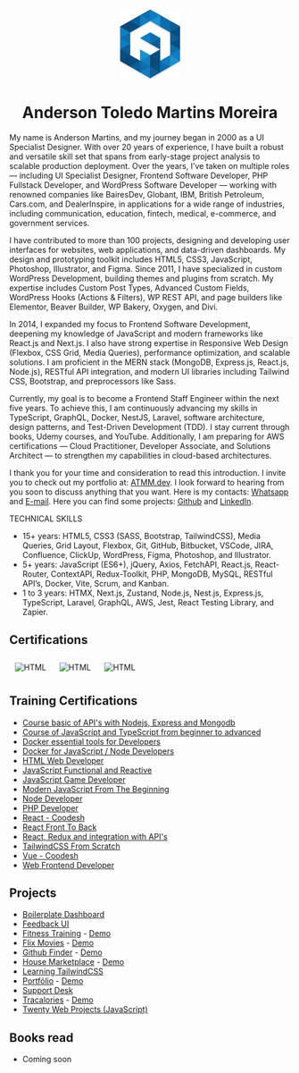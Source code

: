 <div align="center">
  <img src="./favicon.png" />
  <h1>Anderson Toledo Martins Moreira</h1>
</div>

My name is Anderson Martins, and my journey began in 2000 as a UI Specialist Designer. With over 20 years of experience, I have built a robust and versatile skill set that spans from early-stage project analysis to scalable production deployment. Over the years, I’ve taken on multiple roles — including UI Specialist Designer, Frontend Software Developer, PHP Fullstack Developer, and WordPress Software Developer — working with renowned companies like BairesDev, Globant, IBM, British Petroleum, Cars.com, and DealerInspire, in applications for a wide range of industries, including communication, education, fintech, medical, e-commerce, and government services.

I have contributed to more than 100 projects, designing and developing user interfaces for websites, web applications, and data-driven dashboards. My design and prototyping toolkit includes HTML5, CSS3, JavaScript, Photoshop, Illustrator, and Figma. Since 2011, I have specialized in custom WordPress Development, building themes and plugins from scratch. My expertise includes Custom Post Types, Advanced Custom Fields, WordPress Hooks (Actions & Filters), WP REST API, and page builders like Elementor, Beaver Builder, WP Bakery, Oxygen, and Divi.

In 2014, I expanded my focus to Frontend Software Development, deepening my knowledge of JavaScript and modern frameworks like React.js and Next.js. I also have strong expertise in Responsive Web Design (Flexbox, CSS Grid, Media Queries), performance optimization, and scalable solutions. I am proficient in the MERN stack (MongoDB, Express.js, React.js, Node.js), RESTful API integration, and modern UI libraries including Tailwind CSS, Bootstrap, and preprocessors like Sass.

Currently, my goal is to become a Frontend Staff Engineer within the next five years. To achieve this, I am continuously advancing my skills in TypeScript, GraphQL, Docker, NestJS, Laravel, software architecture, design patterns, and Test-Driven Development (TDD). I stay current through books, Udemy courses, and YouTube. Additionally, I am preparing for AWS certifications — Cloud Practitioner, Developer Associate, and Solutions Architect — to strengthen my capabilities in cloud-based architectures.

I thank you for your time and consideration to read this introduction. I invite you to check out my portfolio at: [ATMM.dev](https://www.atmm.dev). I look forward to hearing from you soon to discuss anything that you want. Here is my contacts: [Whatsapp](https://bit.ly/3RoY44X) and [E-mail](mailto:atmmoreira.rj@gmail.com). Here you can find some projects: [Github](https://github.com/atmmdev) and [LinkedIn](https://www.linkedin.com/in/atmmoreira).

TECHNICAL SKILLS

- 15+ years: HTML5, CSS3 (SASS, Bootstrap, TailwindCSS), Media Queries, Grid Layout, Flexbox, Git, GitHub, Bitbucket, VSCode, JIRA, Confluence, ClickUp, WordPress, Figma, Photoshop, and Illustrator.
- 5+ years: JavaScript (ES6+), jQuery, Axios, FetchAPI, React.js, React-Router, ContextAPI, Redux-Toolkit, PHP, MongoDB, MySQL, RESTful API’s, Docker, Vite, Scrum, and Kanban.
- 1 to 3 years: HTMX, Next.js, Zustand, Node.js, Nest.js, Express.js, TypeScript, Laravel, GraphQL, AWS, Jest, React Testing Library, and Zapier.

## Certifications

<img 
    alt="HTML"
    title="HTML" 
    width="100px"
    style="padding:10px" 
    src="https://atmm.dev/badges/apollo-graphql.png" 
  />
<img 
    alt="HTML"
    title="HTML" 
    width="100px"
    style="padding:10px" 
    src="https://atmm.dev/badges/git-foundations.png" 
  />
<img 
    alt="HTML"
    title="HTML" 
    width="100px"
    style="padding:10px" 
    src="https://atmm.dev/badges/salesforce-associate.png" 
  />

## Training Certifications

- [Course basic of API's with Nodejs, Express and Mongodb](https://www.udemy.com/certificate/UC-EON3JIQT/)
- [Course of JavaScript and TypeScript from beginner to advanced](https://www.udemy.com/certificate/UC-ba24181c-a2d4-4892-9124-4b49637f3775/)
- [Docker essential tools for Developers](https://www.udemy.com/certificate/UC-9661b31c-56a7-496a-9c5a-2289a4e17576/)
- [Docker for JavaScript / Node Developers](https://www.udemy.com/certificate/UC-628ee546-cc6f-4443-b291-8a2f777d6af6/)
- [HTML Web Developer](https://atmm.dev/docs/html-developer.pdf)
- [JavaScript Functional and Reactive](https://www.udemy.com/certificate/UC-4beb7d9a-5389-45ff-b911-f638d20a75db/)
- [JavaScript Game Developer](https://atmm.dev/docs/javascript-game-developer.pdf)
- [Modern JavaScript From The Beginning](https://www.udemy.com/certificate/UC-4c0650e7-f996-4d07-ba96-e6ec355642cd/)
- [Node Developer](https://atmm.dev/docs/node-web-developer.pdf)
- [PHP Developer](https://atmm.dev/docs/php-developer.pdf)
- [React - Coodesh](https://coodesh.com/share/certificate/7ef3a9d0-82a7-11ec-9234-23b4e40be368)
- [React Front To Back](https://www.udemy.com/certificate/UC-e4780fd6-45e3-48de-93b9-b1b868660b2f/)
- [React, Redux and integration with API's](https://www.udemy.com/certificate/UC-3MXLRRTP/)
- [TailwindCSS From Scratch](https://www.udemy.com/certificate/UC-f3e62f5b-62c2-46f9-acdd-0e47fd58172c/)
- [Vue - Coodesh](https://coodesh.com/share/certificate/a8c57770-171c-11ed-9234-239218c1c36a)
- [Web Frontend Developer](https://atmm.dev/docs/frontend-developer.pdf)

## Projects

- [Boilerplate Dashboard](https://github.com/atmmdev/boilerplate.html.dashboard)
- [Feedback UI](https://github.com/atmmoreira/project.feedback.ui.react)
- [Fitness Training](https://github.com/atmmdev/fitness.react) - [Demo](https://atmm.dev/treinos)
- [Flix Movies](https://github.com/atmmdev/flixx.movies.javascript) - [Demo](https://flixx-movies-javascript.vercel.app/)
- [Github Finder](https://github.com/atmmdev/github.finder.react) - [Demo](https://github-finder-react-zeta.vercel.app/)
- [House Marketplace](https://github.com/atmmdev/house.marketplace.react) - [Demo](https://house-marketplace-react-eight.vercel.app/)
- [Learning TailwindCSS](https://github.com/atmmdev/learning.tailwindcss)
- [Portfólio](https://github.com/atmmdev/portfolio) - [Demo](https://atmm.dev/)
- [Support Desk](https://github.com/atmmoreira/project.mern.support.desk)
- [Tracalories](https://github.com/atmmdev/tracalories.javascript) - [Demo](https://tracalories-javascript.vercel.app/)
- [Twenty Web Projects (JavaScript)](https://github.com/atmmdev/twenty.web.projects.javascript)

## Books read

- Coming soon
